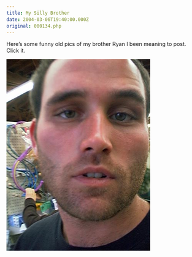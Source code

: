```yaml
---
title: My Silly Brother
date: 2004-03-06T19:40:00.000Z
original: 000134.php
---
```


Here’s some funny old pics of my brother Ryan I been meaning to post. Click it.

<p class="polaroid" style="--deg: -2deg"><img src="./ryan-0.jpg" /></p>

